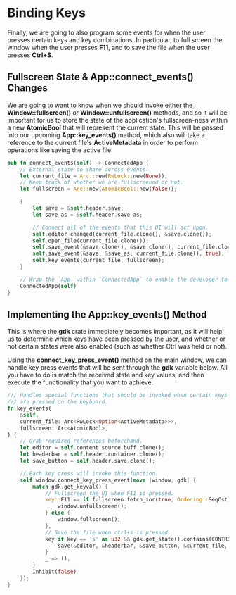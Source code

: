 # Binding Keys

Finally, we are going to also program some events for when the user presses
certain keys and key combinations. In particular, to full screen the window
when the user presses **F11**, and to save the file when the user presses
**Ctrl+S**.

## Fullscreen State & App::connect_events() Changes

We are going to want to know when we should invoke either the
**Window::fullscreen()** or **Window::unfullscreen()** methods, and so it
will be important for us to store the state of the application's
fullscreen-ness within a new **AtomicBool** that will represent the current
state. This will be passed into our upcoming **App::key_events()** method,
which also will take a reference to the current file's **ActiveMetadata**
in order to perform operations like saving the active file.

```rust
pub fn connect_events(self) -> ConnectedApp {
    // External state to share across events.
    let current_file = Arc::new(RwLock::new(None));
    // Keep track of whether we are fullscreened or not.
    let fullscreen = Arc::new(AtomicBool::new(false));

    {
        let save = &self.header.save;
        let save_as = &self.header.save_as;

        // Connect all of the events that this UI will act upon.
        self.editor_changed(current_file.clone(), &save.clone());
        self.open_file(current_file.clone());
        self.save_event(&save.clone(), &save.clone(), current_file.clone(), false);
        self.save_event(&save, &save_as, current_file.clone(), true);
        self.key_events(current_file, fullscreen);
    }

    // Wrap the `App` within `ConnectedApp` to enable the developer to execute the program.
    ConnectedApp(self)
}
```

## Implementing the App::key_events() Method

This is where the **gdk** crate immediately becomes important, as it will
help us to determine which keys have been pressed by the user, and whether
or not certain states were also enabled (such as whether Ctrl was held or
not).

Using the **connect_key_press_event()** method on the main window, we can
handle key press events that will be sent through the **gdk** variable
below. All you have to do is match the received state and key values, and
then execute the functionality that you want to achieve.

```rust
/// Handles special functions that should be invoked when certain keys and key combinations
/// are pressed on the keyboard.
fn key_events(
    &self,
    current_file: Arc<RwLock<Option<ActiveMetadata>>>,
    fullscreen: Arc<AtomicBool>,
) {
    // Grab required references beforehand.
    let editor = self.content.source.buff.clone();
    let headerbar = self.header.container.clone();
    let save_button = self.header.save.clone();

    // Each key press will invoke this function.
    self.window.connect_key_press_event(move |window, gdk| {
        match gdk.get_keyval() {
            // Fullscreen the UI when F11 is pressed.
            key::F11 => if fullscreen.fetch_xor(true, Ordering::SeqCst) {
                window.unfullscreen();
            } else {
                window.fullscreen();
            },
            // Save the file when ctrl+s is pressed.
            key if key == 's' as u32 && gdk.get_state().contains(CONTROL_MASK) => {
                save(&editor, &headerbar, &save_button, &current_file, false);
            }
            _ => (),
        }
        Inhibit(false)
    });
}
```